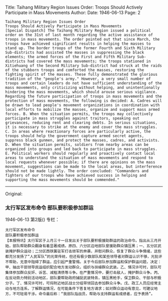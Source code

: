 Title: Taihang Military Region Issues Order: Troops Should Actively Participate in Mass Movements
Author:
Date: 1946-06-13
Page: 2

    Taihang Military Region Issues Order
    Troops Should Actively Participate in Mass Movements
    [Special Dispatch] The Taihang Military Region issued a political order on the 31st of last month regarding the active assistance of troops in mass movements. The order pointed out that since March, the troops have achieved significant results in helping the masses to stand up. The border troops of the former Fourth and Sixth Military Sub-districts had assisted the masses in suppressing the black elements; the armed forces of the First and Fifth Military Sub-districts had covered the mass movements; the troops stationed in Xitiehuang of the Second Military Sub-district had struck at the raids of the stubborn troops and comforted the masses, restoring the fighting spirit of the masses. These fully demonstrated the glorious tradition of the "people's army." However, a very small number of troops and certain leaders do not have sufficient understanding of the mass movements, only criticizing without helping, and unintentionally hindering the mass movements, which should arouse serious vigilance. Regarding the future participation of troops in mass movements and the protection of mass movements, the following is decided: A. Cadres will be drawn to lead people's movement organizations in coordination with local efforts to mobilize the masses, organize and support mass armed forces. B. When the situation permits, the troops may collectively participate in mass struggles against traitors, speaking out grievances, reducing rent and clearing debts. In serious situations, it is necessary to strike at the enemy and cover the mass struggles. C. In areas where reactionary forces are particularly active, the troops should help the government capture armed secret agents, suppress black gunmen, and protect the masses, cadres, and activists. D. When the situation permits, soldiers from nearby areas can be organized into groups and led back to participate in mass struggles. E. Political workers should regularly and proactively contact local areas to understand the situation of mass movements and respond to local requests whenever possible; if there are opinions on the mass movement, suggestions can be made to the local areas, but interference should not be made lightly. The order concluded: "Commanders and fighters of our troops who have achieved success in helping and supporting the mass movements should be commended."



<hr /> 

Original: 


### 太行军区发布命令  部队要积极参加群运

1946-06-13
第2版()
专栏：

    太行军区发布命令
    部队要积极参加群运
    【本报特讯】太行军区于上月三十一日发出关于部队要积极援助群运的政治命令。指出从三月开始，部队帮助群众翻身有着显著成绩。原四、六分区边地部队曾援助群众镇压黑；一、五分区武装掩护群众运动；二分区西铁簧驻军打击顽军的奔袭，并慰问群众，恢复了群众斗争情绪，这些都充分发扬了“人民军队”的光荣传统，但还有极少数部队和某些领导者对群运认识不够，光批评不帮助，无意中阻碍了群运，应引起严重警惕。关于今后部队参加群运和保护群运问题，决定：甲、抽出干部领导民运组织配合地方发动群众，组织与扶植群众武装。乙、情况许可时，部队可集体参加群众反奸、诉苦、减租清债等斗争。在严重情况中，要打击敌人，掩护群众斗争。丙、在反动势力特别活动地区，部队要帮助政府捕捉武装特务，镇压黑枪手，保卫群众、干部与积极分子。丁、情况许可时，可将附近地区战士分组带领回去参加群众斗争。戊、政工人员应经常主动与地方连系，了解群运情况，在可能条件下答复地方请求；如对群众运动有意见，可建议地方，不可轻易干涉。命令最后称：“我部队指战员，帮助与支持群运有成绩者，应予表扬”。
